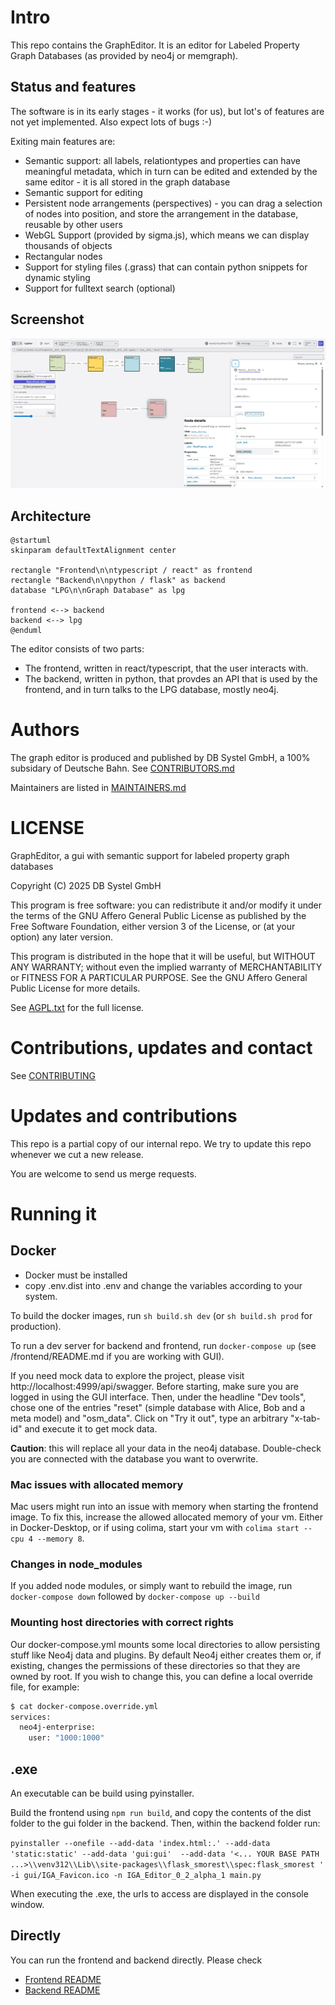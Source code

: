 # Intro

This repo contains the GraphEditor. It is an editor for Labeled Property Graph Databases (as
provided by neo4j or memgraph).

## Status and features

The software is in its early stages - it works (for us), but lot's of features are not yet
implemented. Also expect lots of bugs :-)

Exiting main features are:

- Semantic support: all labels, relationtypes and properties can have meaningful metadata, which in
  turn can be edited and extended by the same editor - it is all stored in the graph database
- Semantic support for editing
- Persistent node arrangements (perspectives) - you can drag a selection of nodes into position, and
  store the arrangement in the database, reusable by other users
- WebGL Support (provided by sigma.js), which means we can display thousands of objects
- Rectangular nodes
- Support for styling files (.grass) that can contain python snippets for dynamic styling
- Support for fulltext search (optional)

## Screenshot

![GraphEditor.png](GraphEditor.png)

## Architecture

```plantuml
@startuml
skinparam defaultTextAlignment center

rectangle "Frontend\n\ntypescript / react" as frontend
rectangle "Backend\n\npython / flask" as backend
database "LPG\n\nGraph Database" as lpg

frontend <--> backend
backend <--> lpg
@enduml
```

The editor consists of two parts:

- The frontend, written in react/typescript, that the user interacts with.
- The backend, written in python, that provdes an API that is used by the frontend, and in turn
  talks to the LPG database, mostly neo4j.

# Authors

The graph editor is produced and published by DB Systel GmbH, a 100% subsidary of Deutsche Bahn.
See [CONTRIBUTORS.md](CONTRIBUTORS.md)

Maintainers are listed in [MAINTAINERS.md](MAINTAINERS.md)

# LICENSE

GraphEditor, a gui with semantic support for labeled property graph databases

Copyright (C) 2025 DB Systel GmbH

This program is free software: you can redistribute it and/or modify it under the terms of the GNU
Affero General Public License as published by the Free Software Foundation, either version 3 of the
License, or (at your option) any later version.

This program is distributed in the hope that it will be useful, but WITHOUT ANY WARRANTY; without
even the implied warranty of MERCHANTABILITY or FITNESS FOR A PARTICULAR PURPOSE. See the GNU Affero
General Public License for more details.

See [AGPL.txt](AGPL.txt) for the full license.

# Contributions, updates and contact

See [CONTRIBUTING](CONTRIBUTING.md)

# Updates and contributions

This repo is a partial copy of our internal repo. We try to update this repo whenever we cut a new
release.

You are welcome to send us merge requests.

# Running it

## Docker

- Docker must be installed
- copy .env.dist into .env and change the variables according to your system.

To build the docker images, run `sh build.sh dev` (or `sh build.sh prod` for production).

To run a dev server for backend and frontend, run `docker-compose up`  (see /frontend/README.md if
you are working with GUI).

If you need mock data to explore the project, please visit http://localhost:4999/api/swagger. Before
starting, make sure you are logged in using the GUI interface. Then, under the headline "Dev tools",
chose one of the entries "reset" (simple database with Alice, Bob and a meta model) and "osm_data".
Click on "Try it out", type an arbitrary "x-tab-id" and execute it to get mock data.

**Caution**: this will replace all your data in the neo4j database. Double-check you are connected
with the database you want to overwrite.

### Mac issues with allocated memory

Mac users might run into an issue with memory when starting the frontend image. To fix this,
increase the allowed allocated memory of your vm. Either in Docker-Desktop, or if using colima,
start your vm with `colima start --cpu 4 --memory 8`.

### Changes in node_modules

If you added node modules, or simply want to rebuild the image, run `docker-compose down` followed
by `docker-compose up --build`

### Mounting host directories with correct rights

Our docker-compose.yml mounts some local directories to allow persisting stuff like Neo4j data and
plugins. By default Neo4j either creates them or, if existing, changes the permissions of these
directories so that they are owned by root. If you wish to change this, you can define a local
override file, for example:

```bash
$ cat docker-compose.override.yml
services:
  neo4j-enterprise:
    user: "1000:1000"
```

## .exe

An executable can be build using pyinstaller.

Build the frontend using `npm run build`, and copy the contents of the dist folder to the gui folder
in the backend. Then, within the backend folder run:

`pyinstaller --onefile --add-data 'index.html:.' --add-data 'static:static' --add-data 'gui:gui' 
--add-data '<... YOUR BASE PATH ...>\\venv312\\Lib\\site-packages\\flask_smorest\\spec:flask_smorest
' -i gui/IGA_Favicon.ico -n IGA_Editor_0_2_alpha_1 main.py
`

When executing the .exe, the urls to access are displayed in the console window.

## Directly

You can run the frontend and backend directly. Please check

- [Frontend README](frontend/README.md)
- [Backend README](backend/README.md)



